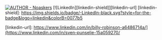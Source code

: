 [![AUTHOR - Noaskers](https://img.shields.io/static/v1?label=AUTHOR&message=NoAskers&color=42a4f5&style=for-the-badge&logo=discord+)](https://github.com/noaskers) [![LinkedIn][linkedin-shield]][linkedin-url]
[linkedin-shield]: https://img.shields.io/badge/-LinkedIn-black.svg?style=for-the-badge&logo=linkedin&colorB=0077b5

[linkedin-url]: https://www.linkedin.com/in/billy-robinson-a6486714a/](https://www.linkedin.com/in/sven-punselie-15a059270/
